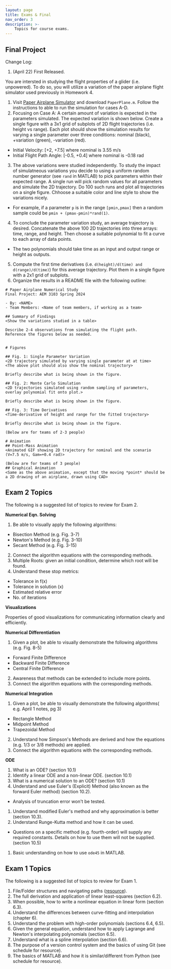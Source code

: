 ```yaml
---
layout: page
title: Exams & Final
nav_order: 3
description: >-
    Topics for course exams.
---
```


## Final Project

Change Log:
1. (April 22) First Released.

You are intersted in studying the flight properties of a glider (i.e. unpowered).  To do so, you will utilize a variation of the paper airplane flight simulator used previously in Homework 4.  

1. Visit [Paper Airplane Simulator](http://www.stengel.mycpanel.princeton.edu/PaperPlane.html) and download `PaperPlane.m`.  Follow the instructions to able to run the simulation for cases A-D.
2. Focusing on Case A: A certain amount of variation is expected in the parameters simulated.  The expected variation is shown below.  Create a single figure with a 3x1 grid of subplots of 2D flight trajectories (i.e. height vs range).  Each plot should show the simulation results for varying a single parameter over three conditions: nominal (black), +variation (green), -variation (red).
  - Initial Velocity: [+2, +7.5] where nominal is 3.55 m/s
  - Initial Flight Path Angle: [-0.5, +0.4] where nominal is -0.18 rad
3. The above variations were studied independently.  To study the impact of simulatneous variations you decide to using a uniform random number generator (see `rand` in MATLAB) to pick parameters within their expected range.  A single run will pick random values for all parameters and simulate the 2D trajectory.  Do 100 such runs and plot all trajectories on a single figure.  Chhoose a suitable color and line style to show the variations nicely.  
  - For example, if a parameter `p` is in the range `[pmin,pmax]` then a random sample could be `pmin + (pmax-pmin)*rand(1)`.
4. To conclude the parameter variation study, an average trajectory is desired.  Concatenate the above 100 2D trajectories into three arrays: time, range, and height.  Then choose a suitable polynomial to fit a curve to each array of data points.
  - The two polynomials should take time as an input and output range or height as outputs.
5. Compute the first time derivatives (i.e. `d(height)/d(time) and d(range)/d(time)`) for this average trajectory.  Plot them in a single figure with a 2x1 grid of subplots.
6. Organize the results in a README file with the following outline:
  ```
  # Paper Airplane Numerical Study
  Final Project: AEM 3103 Spring 2024

  - By: <NAME>
  - Team Members: <Name of team members, if working as a team>

  ## Summary of Findings
  <Show the variations studied in a table>

  Describe 2-4 observations from simulating the flight path.
  Reference the figures below as needed.
  

  # Figures

  ## Fig. 1: Single Parameter Variation
  <2D trajectory simulated by varying single parameter at at time>
  <The above plot should also show the nominal trajectory>

  Briefly describe what is being shown in the figure.

  ## Fig. 2: Monte Carlo Simulation
  <2D trajectories simulated using random sampling of parameters, overlay polynomial fit onto plot.>

  Briefly describe what is being shown in the figure.

 ## Fig. 3: Time Derivatives
 <Time-derivative of height and range for the fitted trajectory>

  Briefly describe what is being shown in the figure.

  (Below are for teams of 2-3 people)

  # Animation
  ## Point-Mass Animation
  <Animated GIF showing 2D trajectory for nominal and the scenario (V=7.5 m/s, Gam=+0.4 rad)>
  
  (Below are for teams of 3 people)
  ## Graphical Animation
  <Same as the above animation, except that the moving *point* should be a 2D drawing of an airplane, drawn using CAD>
  ```

## Exam 2 Topics 

The following is a suggested list of topics to review for Exam 2.

**Numerical Eqn. Solving**
1. Be able to visually apply the following algorithms:
  - Bisection Method (e.g. Fig. 3-7)
  - Newton's Method (e.g. Fig. 3-10)
  - Secant Method (e.g. Fig. 3-15)
2. Connect the algorithm equations with the corresponding methods.
3. Multiple Roots: given an initial condition, determine which root will be found.
4. Understand these stop metrics:
  - Tolerance in f(x)
  - Tolerance in solution (x)
  - Estimated relative error
  - No. of iterations

**Visualizations**

Properties of good visualizations for communicating information clearly and efficiently.

**Numerical Differentiation**
1. Given a plot, be able to visually demonstrate the following algorithms (e.g. Fig. 8-5)
  - Forward Finite Difference 
  - Backward Finite Difference
  - Central Finite Difference
2. Awareness that methods can be extended to include more points.
3. Connect the algorithm equations with the corresponding methods.

**Numerical Integration**
1. Given a plot, be able to visually demonstrate the following algorithms( e.g. April 1 notes, pg 3)
  - Rectangle Method
  - Midpoint Method
  - Trapezoidal Method
2. Understand how Simpson's Methods are derived and how the equations (e.g. 1/3 or 3/8 methods) are applied.
3. Connect the algorithm equations with the corresponding methods.

**ODE**
1. What is an ODE? (section 10.1)
1. Identify a linear ODE and a non-linear ODE. (section 10.1)
1. What is a numerical solution to an ODE? (section 10.1)
1. Understand and use Euler's (Explicit) Method (also known as the forward Euler method) (section 10.2).
  - Analysis of truncation error won't be tested.
1. Understand modified Euler's method and why approximation is better (section 10.3).
1. Understand Runge-Kutta method and how it can be used.
  - Questions on a specific method (e.g. fourth-order) will supply any required constants.  Details on how to use them will not be supplied. (section 10.5)
1. Basic understanding on how to use `ode45` in MATLAB.


## Exam 1 Topics
The following is a suggested list of topics to review for Exam 1.

1. File/Folder structures and navigating paths ([resource](https://swcarpentry.github.io/shell-novice/02-filedir.html)).
1. The full derivation and application of linear least-squares (section 6.2).
1. When possible, how to write a nonlinear equation in linear form (section 6.3).
1. Understand the differences between curve-fitting and interpolation (chapter 6).
1. Understand the problem with high-order polynomials (sections 6.4, 6.5).
1. Given the general equation, understand how to apply Lagrange and Newton's interpolating polynomials (section 6.5).
1. Understand what is a spline interpolation (section 6.6).
1. The purpose of a version control system and the basics of using Git (see schedule for resource).
1. The basics of MATLAB and how it is similar/different from Python (see schedule for resource).

